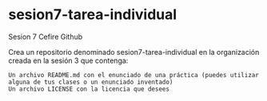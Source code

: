 # sesion7-tarea-individual
Sesion 7 Cefire Github


Crea un repositorio denominado sesion7-tarea-individual en la organización creada en la sesión 3 que contenga:

    Un archivo README.md con el enunciado de una práctica (puedes utilizar alguna de tus clases o un enunciado inventado)
    Un archivo LICENSE con la licencia que desees
